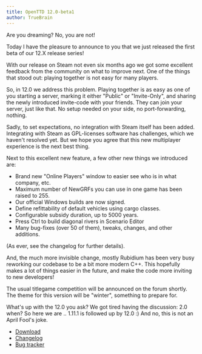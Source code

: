 ```yaml
---
title: OpenTTD 12.0-beta1
author: TrueBrain
---
```


Are you dreaming?
No, you are not!

Today I have the pleasure to announce to you that we just released the first beta of our 12.X release series!

With our release on Steam not even six months ago we got some excellent feedback from the community on what to improve next.
One of the things that stood out: playing together is not easy for many players.

So, in 12.0 we address this problem.
Playing together is as easy as one of you starting a server, marking it either "Public" or "Invite-Only", and sharing the newly introduced invite-code with your friends.
They can join your server, just like that.
No setup needed on your side, no port-forwarding, nothing.

Sadly, to set expectations, no integration with Steam itself has been added.
Integrating with Steam as GPL-licenses software has challenges, which we haven't resolved yet.
But we hope you agree that this new multiplayer experience is the next best thing.

Next to this excellent new feature, a few other new things we introduced are:
* Brand new "Online Players" window to easier see who is in what company, etc.
* Maximum number of NewGRFs you can use in one game has been raised to 255.
* Our official Windows builds are now signed.
* Define refittability of default vehicles using cargo classes.
* Configurable subsidy duration, up to 5000 years.
* Press Ctrl to build diagonal rivers in Scenario Editor
* Many bug-fixes (over 50 of them), tweaks, changes, and other additions.

(As ever, see the changelog for further details).

And, the much more invisible change, mostly Rubidium has been very busy reworking our codebase to be a bit more modern C++.
This hopefully makes a lot of things easier in the future, and make the code more inviting to new developers!

The usual titlegame competition will be announced on the forum shortly.
The theme for this version will be "winter", something to prepare for.

What's up with the 12.0 you ask?
We got tired having the discussion: 2.0 when?
So here we are .. 1.11.1 is followed up by 12.0 :)
And no, this is not an April Fool's joke.

* [Download](https://www.openttd.org/downloads/openttd-releases/testing.html)
* [Changelog](https://cdn.openttd.org/openttd-releases/12.0-beta1/changelog.txt)
* [Bug tracker](https://github.com/OpenTTD/OpenTTD/issues)
